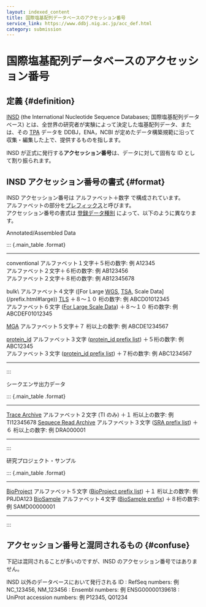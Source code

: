 ```yaml
---
layout: indexed_content
title: 国際塩基配列データベースのアクセッション番号
service_link: https://www.ddbj.nig.ac.jp/acc_def.html
category: submission
---
```


# 国際塩基配列データベースのアクセッション番号

## 定義 {#definition}

[INSD](/insdc.html#insd) (the International Nucleotide Sequence
Databases; 国際塩基配列データベース)
とは、全世界の研究者が実験によって決定した塩基配列データ、または、その
[TPA](/ddbj/tpa.html) データを DDBJ，ENA，NCBI
が定めたデータ構築規範に沿って収集・編集した上で、提供するものを指します。

INSD が正式に発行する**アクセッション番号**は、データに対して固有な ID
として割り振られます。

## INSD アクセッション番号の書式 {#format}

INSD アクセッション番号は アルファベット＋数字 で構成されています。\
アルファベットの部分を[プレフィックス](/prefix.html)と呼びます。\
アクセッション番号の書式は [登録データ種別](/data-categories.html)
によって、以下のように異なります。

Annotated/Assembled Data

::: {.main_table .format}
  ------------------------------------------------- -----------------------------------
  conventional                                      アルファベット１文字＋５桁の数字:
                                                    例 A12345\
                                                    アルファベット２文字＋６桁の数字:
                                                    例 AB123456\
                                                    アルファベット２文字＋８桁の数字:
                                                    例 AB12345678

  bulk\                                             アルファベット４文字 ([For Large
  [WGS](/ddbj/wgs.html), [TSA](/ddbj/tsa.html),     Scale Data](/prefix.html#large))
  [TLS](/ddbj/tls.html)                             ＋８～１０ 桁の数字: 例
                                                    ABCD01012345\
                                                    アルファベット６文字 ([For Large
                                                    Scale Data](/prefix.html#large))
                                                    ＋８～１０ 桁の数字: 例
                                                    ABCDEF01012345

  [MGA](/ddbj/mga.html)                             アルファベット５文字＋７
                                                    桁以上の数字: 例 ABCDE1234567

  [protein\_id](/ddbj/qualifiers.html#protein_id)   アルファベット３文字 ([protein\_id
                                                    prefix list](/prefix.html#protein))
                                                    ＋５桁の数字: 例 ABC12345\
                                                    アルファベット３文字 ([protein\_id
                                                    prefix list](/prefix.html#protein))
                                                    ＋７桁の数字: 例 ABC1234567
  ------------------------------------------------- -----------------------------------
:::

シークエンサ出力データ

::: {.main_table .format}
  ----------------------------------------- --------------------------------------------------------------------------------------------
  [Trace Archive](/dta/index.html)          アルファベット２文字 (TI のみ) ＋１ 桁以上の数字: 例 TI12345678
  [Sequece Read Archive](/dra/index.html)   アルファベット３文字 ([SRA prefix list](/prefix.html#dra)) ＋６ 桁以上の数字: 例 DRA000001
  ----------------------------------------- --------------------------------------------------------------------------------------------
:::

研究プロジェクト・サンプル

::: {.main_table .format}
  -------------------------------------- ------------------------------------------------------------------------------------------------------
  [BioProject](/bioproject/index.html)   アルファベット５文字 ([BioProject prefix list](/prefix.html#project)) ＋１ 桁以上の数字: 例 PRJDA123
  [BioSample](/biosample/index.html)     アルファベット４文字 ([BioSample prefix](/prefix.html#sample)) ＋８桁の数字: 例 SAMD00000001
  -------------------------------------- ------------------------------------------------------------------------------------------------------
:::

## アクセッション番号と混同されるもの {#confuse}

下記は混同されることが多いのですが、INSD
のアクセッション番号ではありません。

INSD 以外のデータベースにおいて発行される ID
:   RefSeq numbers: 例 NC\_123456, NM\_123456
:   Ensembl numbers: 例 ENSG00000139618
:   UniProt accession numbers: 例 P12345, Q01234
